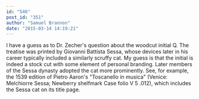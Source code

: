 ```yaml
---
id: "546"
post_id: "351"
author: "Samuel Brannon"
date: "2015-03-14 14:19:21"
---
```

I have a guess as to Dr. Zecher's question about the woodcut initial Q. The treatise was printed by Giovanni Battista Sessa, whose devices later in his career typically included a similarly scruffy cat. My guess is that the initial is indeed a stock cut with some element of personal branding. Later members of the Sessa dynasty adopted the cat more prominently. See, for example, the 1539 edition of Pietro Aaron's "Toscanello in musica" (Venice: Melchiorre Sessa; Newberry shelfmark Case folio V 5 .012), which includes the Sessa cat on its title page.
